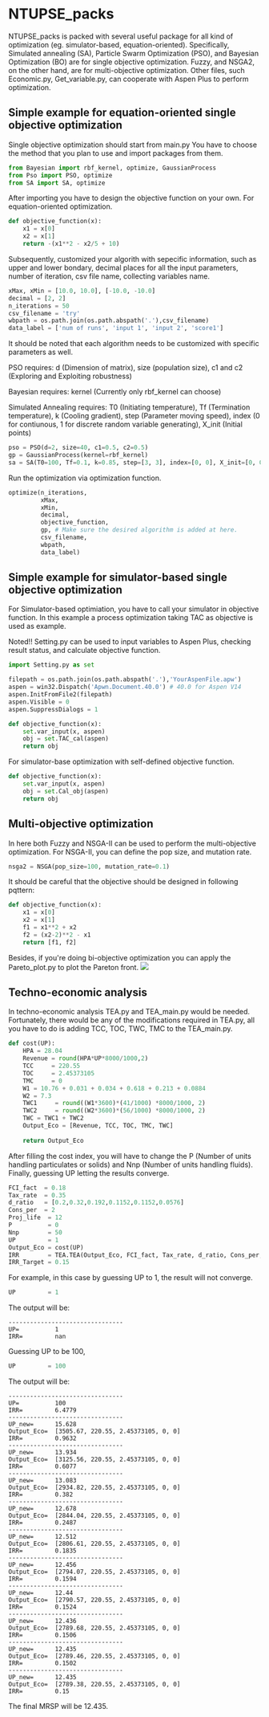 # NTUPSE_packs
NTUPSE_packs is packed with several useful package for all kind of optimization (eg. simulator-based, equation-oriented).
Specifically, Simulated annealing (SA), Particle Swarm Optimization (PSO), and Bayesian Optimization (BO) are for single objective optimization. Fuzzy, and NSGA2, on the other hand, are for multi-objective optimization. Other files, such Economic.py, Get_variable.py, can cooperate with Aspen Plus to perform optimization.


## Simple example for equation-oriented single objective optimization
Single objective optimization should start from main.py
You have to choose the method that you plan to use and import packages from them.
```python
from Bayesian import rbf_kernel, optimize, GaussianProcess
from Pso import PSO, optimize
from SA import SA, optimize
``` 
After importing you have to design the objective function on your own.
For equation-oriented optimization.
```python
def objective_function(x):
    x1 = x[0]
    x2 = x[1]
    return -(x1**2 - x2/5 + 10)
```
Subsequently, customized your algorith with sepecific information, such as upper and lower bondary, decimal places for all the input parameters, number of iteration, csv file name, collecting variables name.
```python
xMax, xMin = [10.0, 10.0], [-10.0, -10.0]
decimal = [2, 2]
n_iterations = 50
csv_filename = 'try'
wbpath = os.path.join(os.path.abspath('.'),csv_filename)
data_label = ['num of runs', 'input 1', 'input 2', 'score1']
```
It should be noted that each algorithm needs to be customized with specific parameters as well.

PSO requires: d (Dimension of matrix), size (population size), c1 and c2 (Exploring and Exploiting robustness)

Bayesian requires: kernel (Currently only rbf_kernel can choose)

Simulated Annealing requires: T0 (Initiating temperature), Tf (Termination temperature), k (Cooling gradient), step (Parameter moving speed), index (0 for contiunous, 1 for discrete random variable generating), X_init (Initial points)
```python
pso = PSO(d=2, size=40, c1=0.5, c2=0.5)
gp = GaussianProcess(kernel=rbf_kernel)
sa = SA(T0=100, Tf=0.1, k=0.85, step=[3, 3], index=[0, 0], X_init=[0, 0])
```
Run the optimization via optimization function.
```python
optimize(n_iterations,
         xMax,
         xMin,
         decimal,
         objective_function,
         gp, # Make sure the desired algorithm is added at here.
         csv_filename,
         wbpath, 
         data_label)
```
## Simple example for simulator-based single objective optimization
For Simulator-based optimiation, you have to call your simulator in objective function.
In this example a process optimization taking TAC as objective is used as example.

Noted!! Setting.py can be used to input variables to Aspen Plus, checking result status, and calculate objective function.
```python
import Setting.py as set

filepath = os.path.join(os.path.abspath('.'),'YourAspenFile.apw')
aspen = win32.Dispatch('Apwn.Document.40.0') # 40.0 for Aspen V14
aspen.InitFromFile2(filepath)
aspen.Visible = 0
aspen.SuppressDialogs = 1

def objective_function(x):
    set.var_input(x, aspen)
    obj = set.TAC_cal(aspen)
    return obj
```
For simulator-base optimization with self-defined objective function.
```python
def objective_function(x):
    set.var_input(x, aspen)
    obj = set.Cal_obj(aspen)
    return obj
```

## Multi-objective optimization
In here both Fuzzy and NSGA-II can be used to perform the multi-objective optimization.
For NSGA-II, you can define the pop size, and mutation rate.
```python
nsga2 = NSGA(pop_size=100, mutation_rate=0.1)
```
It should be careful that the objective should be designed in following pqttern:
```python
def objective_function(x):
    x1 = x[0]
    x2 = x[1]
    f1 = x1**2 + x2
    f2 = (x2-2)**2 - x1
    return [f1, f2]
```
Besides, if you're doing bi-objective optimization you can apply the Pareto_plot.py to plot the Pareton front.
<img src='Pareto_plot.png'/>



## Techno-economic analysis
In techno-economic analysis TEA.py and TEA_main.py would be needed.
Fortunately, there would be any of the modifications required in TEA.py, all you have to do is adding TCC, TOC, TWC, TMC to the TEA_main.py.
```python
def cost(UP):
    HPA = 28.04
    Revenue = round(HPA*UP*8000/1000,2)
    TCC     = 220.55
    TOC     = 2.45373105
    TMC     = 0
    W1 = 10.76 + 0.031 + 0.034 + 0.618 + 0.213 + 0.0884 
    W2 = 7.3
    TWC1     = round((W1*3600)*(41/1000) *8000/1000, 2)
    TWC2     = round((W2*3600)*(56/1000) *8000/1000, 2)
    TWC = TWC1 + TWC2
    Output_Eco = [Revenue, TCC, TOC, TMC, TWC]
    
    return Output_Eco 
```
After filling the cost index, you will have to change the P (Number of units handling particulates or solids) and Nnp (Number of units handling fluids). Finally, guessing UP letting the results converge. 
```python
FCI_fact  = 0.18
Tax_rate  = 0.35
d_ratio   = [0.2,0.32,0.192,0.1152,0.1152,0.0576]
Cons_per  = 2
Proj_life  = 12
P          = 0
Nnp        = 50
UP         = 1
Output_Eco = cost(UP)
IRR        = TEA.TEA(Output_Eco, FCI_fact, Tax_rate, d_ratio, Cons_per, Proj_life, P, Nnp)
IRR_Target = 0.15
```
For example, in this case by guessing UP to 1, the result will not converge.
```python
UP         = 1
```
The output will be:
```
--------------------------------
UP=          1
IRR=         nan
```
Guessing UP to be 100,
```python
UP         = 100
```
The output will be:
```
--------------------------------
UP=          100
IRR=         6.4779
--------------------------------
UP_new=      15.628
Output_Eco=  [3505.67, 220.55, 2.45373105, 0, 0]
IRR=         0.9632
--------------------------------
UP_new=      13.934
Output_Eco=  [3125.56, 220.55, 2.45373105, 0, 0]
IRR=         0.6077
--------------------------------
UP_new=      13.083
Output_Eco=  [2934.82, 220.55, 2.45373105, 0, 0]
IRR=         0.382
--------------------------------
UP_new=      12.678
Output_Eco=  [2844.04, 220.55, 2.45373105, 0, 0]
IRR=         0.2487
--------------------------------
UP_new=      12.512
Output_Eco=  [2806.61, 220.55, 2.45373105, 0, 0]
IRR=         0.1835
--------------------------------
UP_new=      12.456
Output_Eco=  [2794.07, 220.55, 2.45373105, 0, 0]
IRR=         0.1594
--------------------------------
UP_new=      12.44
Output_Eco=  [2790.57, 220.55, 2.45373105, 0, 0]
IRR=         0.1524
--------------------------------
UP_new=      12.436
Output_Eco=  [2789.68, 220.55, 2.45373105, 0, 0]
IRR=         0.1506
--------------------------------
UP_new=      12.435
Output_Eco=  [2789.46, 220.55, 2.45373105, 0, 0]
IRR=         0.1502
--------------------------------
UP_new=      12.435
Output_Eco=  [2789.38, 220.55, 2.45373105, 0, 0]
IRR=         0.15
```
The final MRSP will be 12.435.
